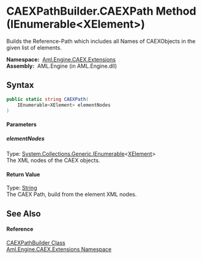 CAEXPathBuilder.CAEXPath Method (IEnumerable&lt;XElement>)
==========================================================
Builds the Reference-Path which includes all Names of CAEXObjects in the given list of elements.

  **Namespace:**  [Aml.Engine.CAEX.Extensions][1]  
  **Assembly:**  AML.Engine (in AML.Engine.dll)

Syntax
------

```csharp
public static string CAEXPath(
	IEnumerable<XElement> elementNodes
)
```

#### Parameters

##### *elementNodes*
Type: [System.Collections.Generic.IEnumerable][2]&lt;[XElement][3]>  
The XML nodes of the CAEX objects.

#### Return Value
Type: [String][4]  
 The CAEX Path, build from the element XML nodes. 

See Also
--------

#### Reference
[CAEXPathBuilder Class][5]  
[Aml.Engine.CAEX.Extensions Namespace][1]  

[1]: ../README.md
[2]: https://docs.microsoft.com/dotnet/api/system.collections.generic.ienumerable-1
[3]: https://docs.microsoft.com/dotnet/api/system.xml.linq.xelement
[4]: https://docs.microsoft.com/dotnet/api/system.string
[5]: README.md
[6]: https://www.automationml.org
[7]: ../../icons/logoShade.png